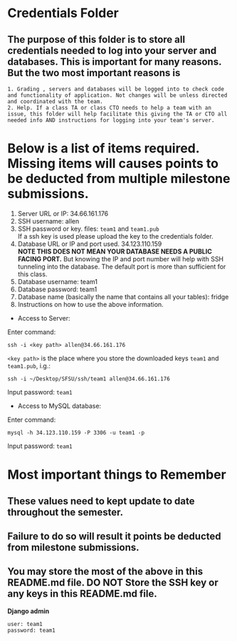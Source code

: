# Credentials Folder

## The purpose of this folder is to store all credentials needed to log into your server and databases. This is important for many reasons. But the two most important reasons is
    1. Grading , servers and databases will be logged into to check code and functionality of application. Not changes will be unless directed and coordinated with the team.
    2. Help. If a class TA or class CTO needs to help a team with an issue, this folder will help facilitate this giving the TA or CTO all needed info AND instructions for logging into your team's server. 


# Below is a list of items required. Missing items will causes points to be deducted from multiple milestone submissions.

1. Server URL or IP: 34.66.161.176
2. SSH username: allen
3. SSH password or key. files: `team1` and `team1.pub`
    <br> If a ssh key is used please upload the key to the credentials folder.
4. Database URL or IP and port used. 34.123.110.159
    <br><strong> NOTE THIS DOES NOT MEAN YOUR DATABASE NEEDS A PUBLIC FACING PORT.</strong> But knowing the IP and port number will help with SSH tunneling into the database. The default port is more than sufficient for this class.
5. Database username: team1
6. Database password: team1
7. Database name (basically the name that contains all your tables): fridge
8. Instructions on how to use the above information.


- Access to Server:

Enter command:

```
ssh -i <key path> allen@34.66.161.176
```

`<key path>` is the place where you store the downloaded keys `team1` and `team1.pub`, i.g.:

```
ssh -i ~/Desktop/SFSU/ssh/team1 allen@34.66.161.176
```

Input password: `team1`



- Access to MySQL database:

Enter command:

```
mysql -h 34.123.110.159 -P 3306 -u team1 -p
```

Input password: `team1`

# Most important things to Remember
## These values need to kept update to date throughout the semester. <br>
## <strong>Failure to do so will result it points be deducted from milestone submissions.</strong><br>
## You may store the most of the above in this README.md file. DO NOT Store the SSH key or any keys in this README.md file.

**Django admin**

```
user: team1
password: team1
```


